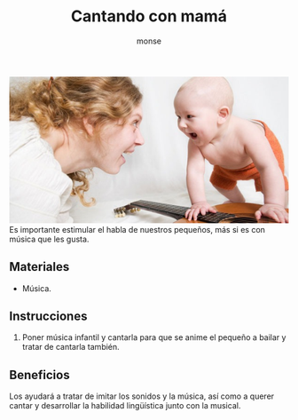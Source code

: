 ﻿---
layout: post
title:  "Cantando con mamá"
tags: [musical]
categories: [bebes, actividad]
author: monse
image: /assets/posts/2020-07-27-cantando-con-mama.jpeg
hidden: true
---
![Actividad de canciones](/assets/posts/2020-07-27-cantando-con-mama.jpeg)<br/>
Es importante estimular el habla de nuestros pequeños, más si es con música que les gusta. 

## Materiales 
- Música. 

## Instrucciones
1. Poner música infantil y cantarla para que se anime el pequeño a bailar y tratar de cantarla también. 

## Beneficios
Los ayudará a tratar de imitar los sonidos y la música, así como a querer cantar y desarrollar la habilidad lingüística junto con la musical.